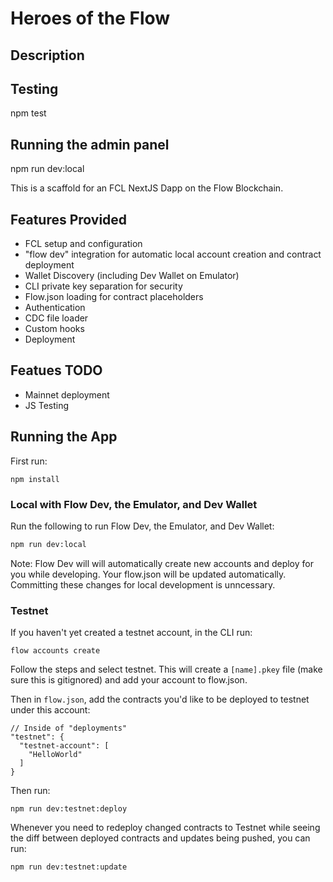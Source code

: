 # Heroes of the Flow
## Description

## Testing
npm test

## Running the admin panel
npm run dev:local


This is a scaffold for an FCL NextJS Dapp on the Flow Blockchain.

## Features Provided

- FCL setup and configuration
- "flow dev" integration for automatic local account creation and contract deployment
- Wallet Discovery (including Dev Wallet on Emulator)
- CLI private key separation for security
- Flow.json loading for contract placeholders
- Authentication
- CDC file loader
- Custom hooks
- Deployment 

## Featues TODO

- Mainnet deployment
- JS Testing

## Running the App

First run:

```
npm install
```

### Local with Flow Dev, the Emulator, and Dev Wallet

Run the following to run Flow Dev, the Emulator, and Dev Wallet:

```bash
npm run dev:local
```

Note: Flow Dev will will automatically create new accounts and deploy for you while developing. Your flow.json will be updated automatically. Committing these changes for local development is unncessary.

### Testnet

If you haven't yet created a testnet account, in the CLI run:

```
flow accounts create
```

Follow the steps and select testnet. This will create a `[name].pkey` file (make sure this is gitignored) and add your account to flow.json.

Then in `flow.json`, add the contracts you'd like to be deployed to testnet under this account:

```
// Inside of "deployments"
"testnet": {
  "testnet-account": [
    "HelloWorld"
  ]
}
```

Then run:

```
npm run dev:testnet:deploy
``` 

Whenever you need to redeploy changed contracts to Testnet while seeing the diff between deployed contracts and updates being pushed, you can run:

```
npm run dev:testnet:update
```